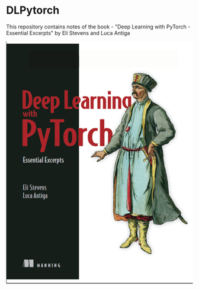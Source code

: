 # DLPytorch
This repository contains notes of the book - "Deep Learning with PyTorch  - Essential Excerpts" by Eli Stevens and Luca Antiga

![](images/cover.png)
